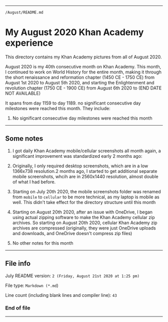 
***

`/August/README.md`

# My August 2020 Khan Academy experience

This directory contains my Khan Academy pictures from all of August 2020.

August 2020 is my 40th consecutive month on Khan Academy. This month, I continued to work on World History for the entire month, making it through the short renaissance and reformation chapter (1450 CE - 1750 CE) from August 1st 2020 to August 5th 2020, and starting the Enlightenment and revolution chapter (1750 CE - 1900 CE) from August 6th 2020 to (END DATE NOT AVAILABLE)

It spans from day 1159 to day 1189. no significant consecutive day milestones were reached this month. They include:

1. No significant consecutive day milestones were reached this month

***

## Some notes

1. I got daily Khan Academy mobile/cellular screenshots all month again, a significant improvement was standardized early 2 months ago:

2. Originally, I only required desktop screenshots, which are in a low 1366x738 resolution.2 months ago, I started to get additional separate mobile screenshots, whcih are in 2560x1440 resolution, almost double of what I had before.

3. Starting on July 20th 2020, the mobile screenshots folder was renamed from `mobile` to `cellular` to be more technical, as my laptop is mobile as well. This didn't take effect for the directory structure until this month

4. Starting on August 20th 2020, after an issue with OneDrive, I began using actual zipping software to make the Khan Academy cellular zip archives. So starting on August 20th 2020, cellular Khan Academy zip archives are compressed (originally, they were just OneDrive uploads and downloads, and OneDrive doesn't compress zip files)

5. No other notes for this month

***

## File info

July README version: `2 (Friday, August 21st 2020 at 1:25 pm)`

File type: `Markdown (*.md`)

Line count (including blank lines and compiler line): `43`

### End of file

***
